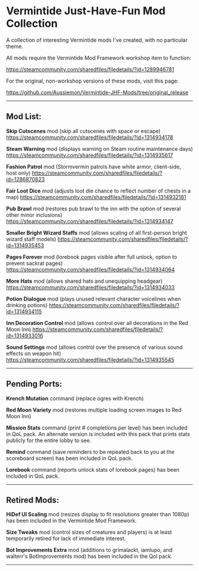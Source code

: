 # Vermintide Just-Have-Fun Mod Collection
A collection of interesting Vermintide mods I've created, with no particular theme. 

All mods require the Vermintide Mod Framework workshop item to function:

https://steamcommunity.com/sharedfiles/filedetails/?id=1289946781

For the original, non-workshop versions of these mods, visit this page:

https://github.com/Aussiemon/Vermintide-JHF-Mods/tree/original_release

----------------------------------------------------------------
Mod List:
----------------------------------------------------------------

**Skip Cutscenes** mod (skip all cutscenes with space or escape)
https://steamcommunity.com/sharedfiles/filedetails/?id=1314934178

**Steam Warning** mod (displays warning on Steam routine maintenance days)
https://steamcommunity.com/sharedfiles/filedetails/?id=1314935617

**Fashion Patrol** mod (Stormvermin patrols have white armor, client-side, host only)
https://steamcommunity.com/sharedfiles/filedetails/?id=1286870823

**Fair Loot Dice** mod (adjusts loot die chance to reflect number of chests in a map)
https://steamcommunity.com/sharedfiles/filedetails/?id=1314932181

**Pub Brawl** mod (restores pub brawl to the inn with the option of several other minor inclusions)
https://steamcommunity.com/sharedfiles/filedetails/?id=1314934147

**Smaller Bright Wizard Staffs** mod (allows scaling of all first-person bright wizard staff models)
https://steamcommunity.com/sharedfiles/filedetails/?id=1314935453

**Pages Forever** mod (lorebook pages visible after full unlock, option to prevent sackrat pages)
https://steamcommunity.com/sharedfiles/filedetails/?id=1314934064

**More Hats** mod (allows shared hats and unequipping headgear)
https://steamcommunity.com/sharedfiles/filedetails/?id=1314934033

**Potion Dialogue** mod (plays unused relevant character voicelines when drinking potions)
https://steamcommunity.com/sharedfiles/filedetails/?id=1314934115

**Inn Decoration Control** mod (allows control over all decorations in the Red Moon Inn)
https://steamcommunity.com/sharedfiles/filedetails/?id=1314933016

**Sound Settings** mod (allows control over the presence of various sound effects on weapon hit)
https://steamcommunity.com/sharedfiles/filedetails/?id=1314935545


----------------------------------------------------------------
Pending Ports:
----------------------------------------------------------------

**Krench Mutation** command (replace ogres with Krench) 

**Red Moon Variety** mod (restores multiple loading screen images to Red Moon Inn)

**Mission Stats** command (print # completions per level) has been included in QoL pack. An alternate version is included with this pack that prints stats publicly for the entire lobby to see. 

**Remind** command (save reminders to be repeated back to you at the scoreboard screen) has been included in QoL pack.

**Lorebook** command (reports unlock stats of lorebook pages) has been included in QoL pack.


----------------------------------------------------------------
Retired Mods:
----------------------------------------------------------------

**HiDef UI Scaling** mod (resizes display to fit resolutions greater than 1080p) has been included in the Vermintide Mod Framework.

**Size Tweaks** mod (control sizes of creatures and players)  is at least temporarily retired for lack of immediate interest.

**Bot Improvements Extra** mod (additions to grimalackt, iamlupo, and walterr's BotImprovements mod) has been included in the Qol pack.


----------------------------------------------------------------
